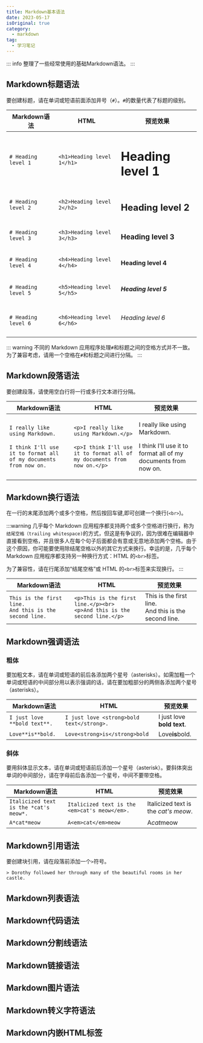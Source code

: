 ```yaml
---
title: Markdown基本语法
date: 2023-05-17
isOriginal: true
category:
  - markdown
tag:
  - 学习笔记
---
```

::: info
整理了一些经常使用的基础Markdown语法。
:::

## Markdown标题语法

要创建标题，请在单词或短语前面添加井号（`#`）。`#`的数量代表了标题的级别。

| Markdown语法 | HTML | 预览效果 |
| --- | --- | --- |
| `# Heading level 1` | `<h1>Heading level 1</h1>` | <h1>Heading level 1</h1> |
| `# Heading level 2` | `<h2>Heading level 2</h2>` | <h2>Heading level 2</h2> |
| `# Heading level 3` | `<h3>Heading level 3</h3>` | <h3>Heading level 3</h3> |
| `# Heading level 4` | `<h4>Heading level 4</h4>` | <h4>Heading level 4</h4> |
| `# Heading level 5` | `<h5>Heading level 5</h5>` | <h5>Heading level 5</h5> |
| `# Heading level 6` | `<h6>Heading level 6</h6>` | <h6>Heading level 6</h6> |

::: warning
不同的 Markdown 应用程序处理`#`和标题之间的空格方式并不一致。为了兼容考虑，请用一个空格在`#`和标题之间进行分隔。
:::

## Markdown段落语法

要创建段落，请使用空白行将一行或多行文本进行分隔。

| Markdown语法 | HTML | 预览效果 |
| --- | --- | --- |
|`I really like using Markdown.`<br><br>`I think I'll use it to format all of my documents from now on.`|`<p>I really like using Markdown.</p>`<br><br>`<p>I think I'll use it to format all of my documents from now on.</p>`|<p>I really like using Markdown.</p><p>I think I'll use it to format all of my documents from now on.</p>|

## Markdown换行语法

在一行的末尾添加两个或多个空格，然后按回车键,即可创建一个换行(`<br>`)。

:::warning
几乎每个 Markdown 应用程序都支持两个或多个空格进行换行，称为`结尾空格（trailing whitespace)`的方式，但这是有争议的，因为很难在编辑器中直接看到空格，并且很多人在每个句子后面都会有意或无意地添加两个空格。由于这个原因，你可能要使用除结尾空格以外的其它方式来换行。幸运的是，几乎每个 Markdown 应用程序都支持另一种换行方式：HTML 的`<br>`标签。

为了兼容性，请在行尾添加“结尾空格”或 HTML 的`<br>`标签来实现换行。
:::

| Markdown语法 | HTML | 预览效果 |
| --- | --- | --- |
|`This is the first line.`<br>`And this is the second line.`|`<p>This is the first line.</p><br>`<br>`<p>And this is the second line.</p>`|This is the first line.<br>And this is the second line.|

## Markdown强调语法

### 粗体

要加粗文本，请在单词或短语的前后各添加两个星号（asterisks）。如需加粗一个单词或短语的中间部分用以表示强调的话，请在要加粗部分的两侧各添加两个星号（asterisks）。

| Markdown语法 | HTML | 预览效果 |
| --- | --- | --- |
|`I just love **bold text**.`|`I just love <strong>bold text</strong>.`|I just love **bold text**.|
|`Love**is**bold.`|`Love<strong>is</strong>bold`|Love**is**bold.|

### 斜体

要用斜体显示文本，请在单词或短语前后添加一个星号（asterisk）。要斜体突出单词的中间部分，请在字母前后各添加一个星号，中间不要带空格。

| Markdown语法 | HTML | 预览效果 |
| --- | --- | --- |
|`Italicized text is the *cat's meow*.`|`Italicized text is the <em>cat's meow</em>.`|Italicized text is the *cat's meow*.|
|`A*cat*meow`|`A<em>cat</em>meow`|A*cat*meow|

## Markdown引用语法

要创建块引用，请在段落前添加一个`>`符号。

```text:no-line-numbers
> Dorothy followed her through many of the beautiful rooms in her castle.
```


## Markdown列表语法

## Markdown代码语法

## Markdown分割线语法

## Markdown链接语法

## Markdown图片语法

## Markdown转义字符语法

## Markdown内嵌HTML标签
